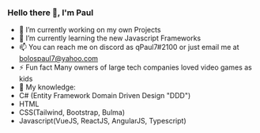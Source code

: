 ### Hello there 👋, I'm Paul

- 🔭 I’m currently working on my own Projects
- 🌱 I’m currently learning the new Javascript Frameworks 
- 📫 You can reach me on discord as qPaul7#2100 or just email me at bolospaul7@yahoo.com
- ⚡ Fun fact Many owners of large tech companies loved video games as kids
- 💬 My knowledge:
- C# (Entity Framework Domain Driven Design "DDD")
- HTML
- CSS(Tailwind, Bootstrap, Bulma)
- Javascript(VueJS, ReactJS, AngularJS, Typescript)


<!--
**BolosPaul/BolosPaul** is a ✨ _special_ ✨ repository because its `README.md` (this file) appears on your GitHub profile.

Here are some ideas to get you started:

- 🔭 I’m currently working on ...
- 🌱 I’m currently learning ...
- 👯 I’m looking to collaborate on ...
- 🤔 I’m looking for help with ...
- 💬 Ask me about ...
- 📫 How to reach me: ...
- 😄 Pronouns: ...
- ⚡ Fun fact: ...
-->
